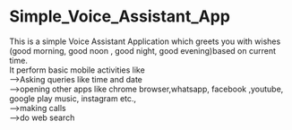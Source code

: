 # Simple_Voice_Assistant_App
This is a simple Voice Assistant Application which greets you with wishes (good morning, good noon , good night, good evening)based on current time.<br/>
It perform basic mobile activities like<br/>
    -->Asking queries like time and date<br/>
    -->opening other apps like chrome browser,whatsapp, facebook ,youtube, google play music, instagram etc.,<br/>
    -->making calls<br/>
    -->do web search
